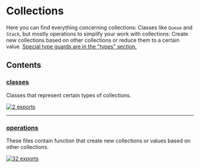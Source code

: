 # Collections

<!-- SUMMARY:START -->

Here you can find everything concerning collections:
Classes like `Queue` and `Stack`, but mostly operations to simplify your work with collections:
Create new collections based on other collections or reduce them to a certain value.
[Special type guards are in the "types" section.](https://github.com/JanMalch/ts-experiments/blob/master/src/types/guards.ts#L43-L72)

<!-- SUMMARY:END -->

## Contents

<!-- TOC:START -->

### [classes](https://github.com/JanMalch/ts-experiments/tree/master/src/collections/classes/)

Classes that represent certain types of collections.

[![2 exports](https://img.shields.io/badge/exports-2-blue)](https://github.com/JanMalch/ts-experiments/tree/master/src/collections/classes/)

---

### [operations](https://github.com/JanMalch/ts-experiments/tree/master/src/collections/operations/)

These files contain function that create new collections or values based on other collections.

[![32 exports](https://img.shields.io/badge/exports-32-blue)](https://github.com/JanMalch/ts-experiments/tree/master/src/collections/operations/)

<!-- TOC:END -->
